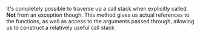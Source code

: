 It's completely possible to traverse up a call stack when explicitly called. **Not** from an exception though. This method gives us actual references to the functions, as well as access to the arguments passed through, allowing us to construct a relatively useful call stack
